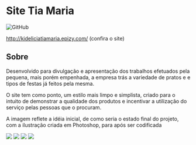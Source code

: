 # Site Tia Maria

![GitHub](https://img.shields.io/github/license/zandrocr/SiteTiaMaria)

http://kideliciatiamaria.epizy.com/ (confira o site)

## Sobre
<p>Desenvolvido para divulgação e apresentação dos trabalhos efetuados pela pequena, mais porém empenhada, a empresa trás a variedade de pratos e e tipos de festas já feitos pela mesma. <p>
  
<p>O site tem como ponto, um estilo mais limpo e simplista, criado para o intuito de demonstrar a qualidade dos produtos e incentivar a utilização do serviço pelas pessoas que o procuram.<p>

<p>A imagem reflete a idéia inicial, de como seria o estado final do projeto, com a ilustração criada em Photoshop, para após ser codificada</p>
<img src="https://github.com/zandrocr/SiteTiaMaria/blob/main/imagens/tiaMaria.png">

<img src="https://github.com/zandrocr/SiteTiaMaria/blob/main/imagens/capturas/Captura%20de%20Tela%20(1).png">
<img src="https://github.com/zandrocr/SiteTiaMaria/blob/main/imagens/capturas/Captura%20de%20Tela%20(2).png">
<img src="https://github.com/zandrocr/SiteTiaMaria/blob/main/imagens/capturas/Captura%20de%20Tela%20(6).png">

